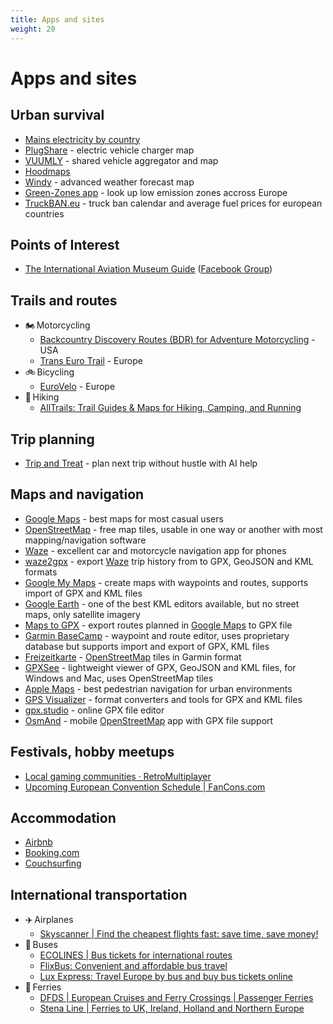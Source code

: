 ```yaml
---
title: Apps and sites
weight: 20
---
```


# Apps and sites

## Urban survival

- [Mains electricity by country](https://en.wikipedia.org/wiki/Mains_electricity_by_country)
- [PlugShare](https://www.plugshare.com) - electric vehicle charger map
- [VUUMLY](https://vuumly.com/demo/) - shared vehicle aggregator and map
- [Hoodmaps](https://hoodmaps.com/)
- [Windy](https://www.windy.com) - advanced weather forecast map
- [Green-Zones app](https://www.green-zones.eu/en/app) - look up low emission zones accross Europe
- [TruckBAN.eu](https://truckban.eu/) - truck ban calendar and average fuel prices for european countries

## Points of Interest

- [The International Aviation Museum Guide](https://l.facebook.com/l.php?u=https%3A%2F%2Fwww.google.com%2Fmaps%2Fd%2Fu%2F0%2Fedit%3Fmid%3D14nb7XSdTw61sS4gR8sJdJXHC2Qdl9zZL%26usp%3Dsharing%26fbclid%3DIwZXh0bgNhZW0CMTAAAR2O8u3yDIIApN3752IdOqkTgqElFYBs8hM8dI9N7Vq9tzZmJIsKZyLqVu0_aem_DxQ0VSN3xEz7-pN1BHbsow&h=AT3k4_slO5yJ-Qu7zPkFawiuJfxyJ1xUUgL0jAyhH0lk1P6P4FP4QBwPDrYalwmgDqGxxxk46ELjNRwcnC0LZkZBK1Anx4iOxZNASaH7BlbTIbKg0oulQyfy5il8LMM1J5lo) ([Facebook Group](https://www.facebook.com/share/g/DQi1bapasRKyyN2t/))

## Trails and routes

- 🏍️&#8239;Motorcycling
  - [Backcountry Discovery Routes (BDR) for Adventure Motorcycling](https://ridebdr.com/) - USA
  - [Trans Euro Trail](https://transeurotrail.org/) - Europe
- 🚲&#8239;Bicycling
  - [EuroVelo](https://en.eurovelo.com/) - Europe
- 🚶&#8239;Hiking
  - [AllTrails: Trail Guides &amp; Maps for Hiking, Camping, and Running](https://www.alltrails.com/)

## Trip planning

- [Trip and Treat](https://www.tripandtreat.com) - plan next trip without hustle with AI help

## Maps and navigation

- [Google Maps](https://www.google.com/maps) - best maps for most casual users
- [OpenStreetMap](https://www.openstreetmap.org/) - free map tiles, usable in one way or another with most mapping/navigation software
- [Waze](https://www.waze.com/company) - excellent car and motorcycle navigation app for phones
- [waze2gpx](https://thestalwart.github.io/waze2gpx/) - export [Waze](https://www.waze.com/company) trip history from to GPX, GeoJSON and KML formats
- [Google My Maps](https://www.google.com/maps/d/) - create maps with waypoints and routes, supports import of GPX and KML files
- [Google Earth](https://www.google.com/earth/about/versions/) - one of the best KML editors available, but no street maps, only satellite imagery
- [Maps to GPX](https://mapstogpx.com/) - export routes planned in [Google Maps](https://www.google.com/maps) to GPX file
- [Garmin BaseCamp](https://www.garmin.com/en-US/software/basecamp/) - waypoint and route editor, uses proprietary database but supports import and export of GPX, KML files
- [Freizeitkarte](https://www.freizeitkarte-osm.de/garmin/en/index.html) - [OpenStreetMap](https://www.openstreetmap.org/) tiles in Garmin format
- [GPXSee](https://www.gpxsee.org/) - lightweight viewer of GPX, GeoJSON and KML files, for Windows and Mac, uses OpenStreetMap tiles
- [Apple Maps](https://www.apple.com/maps/) - best pedestrian navigation for urban environments
- [GPS Visualizer](https://www.gpsvisualizer.com/) - format converters and tools for GPX and KML files
- [gpx.studio](https://gpx.studio/) - online GPX file editor
- [OsmAnd](https://osmand.net/) - mobile [OpenStreetMap](https://www.openstreetmap.org/) app with GPX file support

## Festivals, hobby meetups

- [Local gaming communities &#183; RetroMultiplayer](https://retromultiplayer.com/communities/)
- [Upcoming European Convention Schedule | FanCons.com](https://fancons.com/events/schedule.php?loc=eu)

## Accommodation

- [Airbnb](https://www.airbnb.com)
- [Booking.com](https://www.booking.com)
- [Couchsurfing](https://www.couchsurfing.com)

## International transportation

- ✈️&#8239;Airplanes
  - [Skyscanner | Find the cheapest flights fast: save time, save money!](https://www.skyscanner.net/)
- 🚌&#8239;Buses
  - [ECOLINES | Bus tickets for international routes](https://ecolines.net/international/en)
  - [FlixBus: Convenient and affordable bus travel](https://global.flixbus.com/)
  - [Lux Express: Travel Europe by bus and buy bus tickets online](https://luxexpress.eu/en/)
- 🚢&#8239;Ferries
  - [DFDS | European Cruises and Ferry Crossings | Passenger Ferries](https://www.dfds.com/en)
  - [Stena Line | Ferries to UK, Ireland, Holland and Northern Europe](https://www.stenalinetravel.com/)
